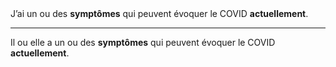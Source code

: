 <!---->J’ai un ou des <b>symptômes</b> qui peuvent évoquer le COVID <b>actuellement</b>.

---

<!---->Il ou elle a un ou des <b>symptômes</b> qui peuvent évoquer le COVID <b>actuellement</b>.
